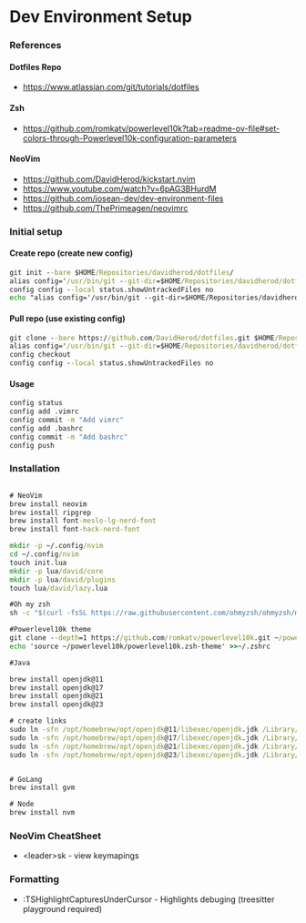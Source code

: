 # Dev Environment Setup

### References

#### Dotfiles Repo

- https://www.atlassian.com/git/tutorials/dotfiles

#### Zsh

- https://github.com/romkatv/powerlevel10k?tab=readme-ov-file#set-colors-through-Powerlevel10k-configuration-parameters

#### NeoVim

- https://github.com/DavidHerod/kickstart.nvim
- https://www.youtube.com/watch?v=6pAG3BHurdM
- https://github.com/josean-dev/dev-environment-files
- https://github.com/ThePrimeagen/neovimrc

### Initial setup

#### Create repo (create new config)

```bat
git init --bare $HOME/Repositories/davidherod/dotfiles/
alias config='/usr/bin/git --git-dir=$HOME/Repositories/davidherod/dotfiles --work-tree=$HOME'
config config --local status.showUntrackedFiles no
echo "alias config='/usr/bin/git --git-dir=$HOME/Repositories/davidherod/dotfiles --work-tree=$HOME'" >> $HOME/.zshrc
```

#### Pull repo (use existing config)

```bat
git clone --bare https://github.com/DavidHerod/dotfiles.git $HOME/Repositories/davidherod/dotfiles
alias config='/usr/bin/git --git-dir=$HOME/Repositories/davidherod/dotfiles --work-tree=$HOME'
config checkout
config config --local status.showUntrackedFiles no
```

#### Usage

```bat
config status
config add .vimrc
config commit -m "Add vimrc"
config add .bashrc
config commit -m "Add bashrc"
config push
```

### Installation

```bat

# NeoVim
brew install neovim
brew install ripgrep
brew install font-meslo-lg-nerd-font
brew install font-hack-nerd-font

mkdir -p ~/.config/nvim
cd ~/.config/nvim
touch init.lua
mkdir -p lua/david/core
mkdir -p lua/david/plugins
touch lua/david/lazy.lua

#Oh my zsh
sh -c "$(curl -fsSL https://raw.githubusercontent.com/ohmyzsh/ohmyzsh/master/tools/install.sh)"

#Powerlevel10k theme
git clone --depth=1 https://github.com/romkatv/powerlevel10k.git ~/powerlevel10k
echo 'source ~/powerlevel10k/powerlevel10k.zsh-theme' >>~/.zshrc

#Java

brew install openjdk@11
brew install openjdk@17
brew install openjdk@21
brew install openjdk@23

# create links
sudo ln -sfn /opt/homebrew/opt/openjdk@11/libexec/openjdk.jdk /Library/Java/JavaVirtualMachines/openjdk-11.jdk
sudo ln -sfn /opt/homebrew/opt/openjdk@17/libexec/openjdk.jdk /Library/Java/JavaVirtualMachines/openjdk-17.jdk
sudo ln -sfn /opt/homebrew/opt/openjdk@21/libexec/openjdk.jdk /Library/Java/JavaVirtualMachines/openjdk-21.jdk
sudo ln -sfn /opt/homebrew/opt/openjdk@23/libexec/openjdk.jdk /Library/Java/JavaVirtualMachines/openjdk-13.jdk


# GoLang
brew install gvm

# Node
brew install nvm
```

### NeoVim CheatSheet

- \<leader\>sk - view keymapings

### Formatting

- :TSHighlightCapturesUnderCursor - Highlights debuging (treesitter playground required)
